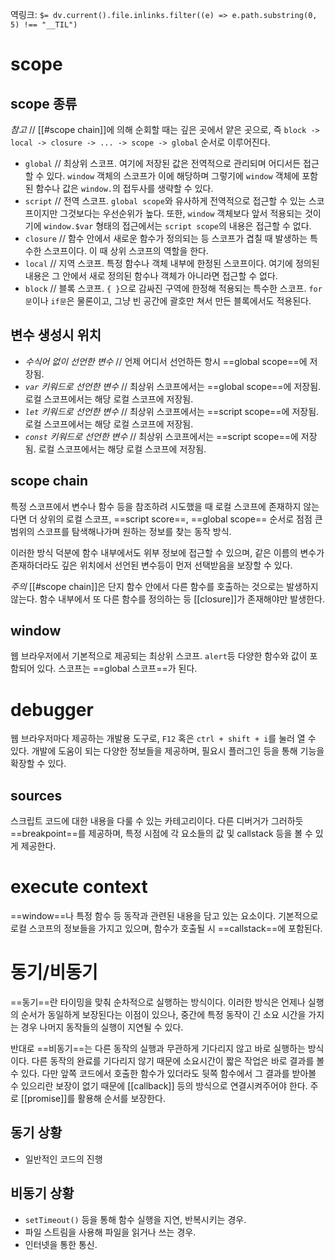 역링크: `$= dv.current().file.inlinks.filter((e) => e.path.substring(0, 5) !== "__TIL")`

# scope
## scope 종류
*참고* // [[#scope chain]]에 의해 순회할 때는 깊은 곳에서 얕은 곳으로, 즉 `block -> local -> closure -> ... -> scope -> global` 순서로 이루어진다.

- `global` // 최상위 스코프. 여기에 저장된 값은 전역적으로 관리되며 어디서든 접근할 수 있다. `window` 객체의 스코프가 이에 해당하며 그렇기에 `window` 객체에 포함된 함수나 값은 `window.`의 접두사를 생략할 수 있다.
- `script` // 전역 스코프. `global scope`와 유사하게 전역적으로 접근할 수 있는 스코프이지만 그것보다는 우선순위가 높다. 또한, `window` 객체보다 앞서 적용되는 것이기에 `window.$var` 형태의 접근에서는 `script scope`의 내용은 접근할 수 없다.
- `closure` // 함수 안에서 새로운 함수가 정의되는 등 스코프가 겹칠 때 발생하는 특수한 스코프이다. 이 때 상위 스코프의 역할을 한다.
- `local` // 지역 스코프. 특정 함수나 객체 내부에 한정된 스코프이다. 여기에 정의된 내용은 그 안에서 새로 정의된 함수나 객체가 아니라면 접근할 수 없다.
- `block` // 블록 스코프. `{ }`으로 감싸진 구역에 한정해 적용되는 특수한 스코프. `for문`이나 `if문`은 물론이고, 그냥 빈 공간에 괄호만 쳐서 만든 블록에서도 적용된다.

## 변수 생성시 위치
- *수식어 없이 선언한 변수* // 언제 어디서 선언하든 항시 ==global scope==에 저장됨.
- *`var` 키워드로 선언한 변수* // 최상위 스코프에서는 ==global scope==에 저장됨. 로컬 스코프에서는 해당 로컬 스코프에 저장됨.
- *`let` 키워드로 선언한 변수* // 최상위 스코프에서는 ==script scope==에 저장됨. 로컬 스코프에서는 해당 로컬 스코프에 저장됨. 
- *`const` 키워드로 선언한 변수* // 최상위 스코프에서는 ==script scope==에 저장됨. 로컬 스코프에서는 해당 로컬 스코프에 저장됨. 

## scope chain
특정 스코프에서 변수나 함수 등을 참조하려 시도했을 때 로컬 스코프에 존재하지 않는다면 더 상위의 로컬 스코프, ==script score==, ==global scope== 순서로 점점 큰 범위의 스코프를 탐색해나가며 원하는 정보를 찾는 동작 방식.

이러한 방식 덕분에 함수 내부에서도 위부 정보에 접근할 수 있으며, 같은 이름의 변수가 존재하더라도 깊은 위치에서 선언된 변수등이 먼저 선택받음을 보장할 수 있다.

*주의* [[#scope chain]]은 단지 함수 안에서 다른 함수를 호출하는 것으로는 발생하지 않는다. 함수 내부에서 또 다른 함수를 정의하는 등 [[closure]]가 존재해야만 발생한다.

## window
웹 브라우저에서 기본적으로 제공되는 최상위 스코프. `alert`등 다양한 함수와 값이 포함되어 있다. 스코프는 ==global 스코프==가 된다.

# debugger
웹 브라우저마다 제공하는 개발용 도구로, `F12` 혹은 `ctrl + shift + i`를 눌러 열 수 있다. 개발에 도움이 되는 다양한 정보들을 제공하며, 필요시 플러그인 등을 통해 기능을 확장할 수 있다.

## sources
스크립트 코드에 대한 내용을 다룰 수 있는 카테고리이다. 다른 디버거가 그러하듯 ==breakpoint==를 제공하며, 특정 시점에 각 요소들의 값 및 callstack 등을 볼 수 있게 제공한다.

# execute context
==window==나 특정 함수 등 동작과 관련된 내용을 담고 있는 요소이다. 기본적으로 로컬 스코프의 정보들을 가지고 있으며, 함수가 호출될 시 ==callstack==에 포함된다.

# 동기/비동기
==동기==란 타이밍을 맞춰 순차적으로 실행하는 방식이다. 이러한 방식은 언제나 실행의 순서가 동일하게 보장된다는 이점이 있으나, 중간에 특정 동작이 긴 소요 시간을 가지는 경우 나머지 동작들의 실행이 지연될 수 있다.

반대로 ==비동기==는 다른 동작의 실행과 무관하게 기다리지 않고 바로 실행하는 방식이다. 다른 동작의 완료를 기다리지 않기 때문에 소요시간이 짧은 작업은 바로 결과를 볼 수 있다. 다만 앞쪽 코드에서 호출한 함수가 있더라도 뒷쪽 함수에서 그 결과를 받아볼 수 있으리란 보장이 없기 때문에 [[callback]] 등의 방식으로 연결시켜주어야 한다. 주로 [[promise]]를 활용해 순서를 보장한다.

## 동기 상황
- 일반적인 코드의 진행

## 비동기 상황
- `setTimeout()` 등을 통해 함수 실행을 지연, 반복시키는 경우.
- 파일 스트림을 사용해 파일을 읽거나 쓰는 경우.
- 인터넷을 통한 통신.